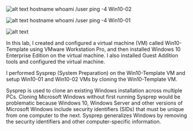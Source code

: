 ![alt text](https://i.imgur.com/jZqMXmu.png)
hostname whoami /user ping -4 Win10-02

![alt text](https://i.imgur.com/THMoH9k.png)
hostname whoami /user ping -4 Win10-01

![alt text](https://i.imgur.com/frmDApI.png)

In this lab, I created and configured a virtual machine (VM) called Win10-Template using VMware Workstation Pro, and then installed Windows 10 Enterprise Edition on the virtual machine.  I also installed Guest Addition tools and configured the virtual machine.

I performed Sysprep (System Preparation) on the Win10-Template VM and setup Win10-01 and Win10-02 VMs by cloning the Win10-Template VM.

Sysprep is used to clone an existing Windows installation across multiple PCs.  Cloning Microsoft Windows without first running Sysprep would be problematic because Windows 10, Windows Server and other versions of Microsoft Windows include security identifiers (SIDs) that must be unique from one computer to the next.  Sysprep generalizes Windows by removing the security identifiers and other computer-specific information.  
